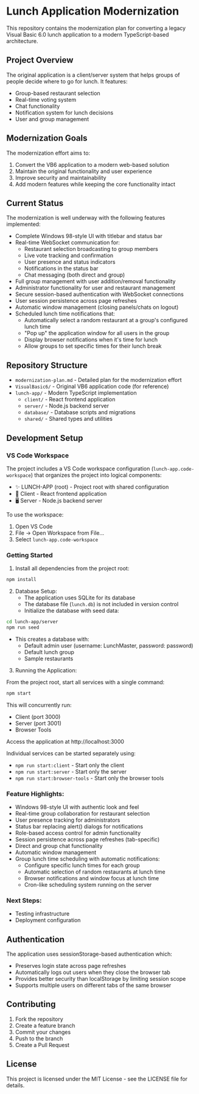 # Lunch Application Modernization

This repository contains the modernization plan for converting a legacy Visual Basic 6.0 lunch application to a modern TypeScript-based architecture.

## Project Overview

The original application is a client/server system that helps groups of people decide where to go for lunch. It features:
- Group-based restaurant selection
- Real-time voting system
- Chat functionality
- Notification system for lunch decisions
- User and group management

## Modernization Goals

The modernization effort aims to:
1. Convert the VB6 application to a modern web-based solution
2. Maintain the original functionality and user experience
3. Improve security and maintainability
4. Add modern features while keeping the core functionality intact

## Current Status

The modernization is well underway with the following features implemented:
- Complete Windows 98-style UI with titlebar and status bar
- Real-time WebSocket communication for:
  - Restaurant selection broadcasting to group members
  - Live vote tracking and confirmation
  - User presence and status indicators
  - Notifications in the status bar
  - Chat messaging (both direct and group)
- Full group management with user addition/removal functionality
- Administrator functionality for user and restaurant management
- Secure session-based authentication with WebSocket connections
- User session persistence across page refreshes
- Automatic window management (closing panels/chats on logout)
- Scheduled lunch time notifications that:
  - Automatically select a random restaurant at a group's configured lunch time
  - "Pop up" the application window for all users in the group
  - Display browser notifications when it's time for lunch
  - Allow groups to set specific times for their lunch break

## Repository Structure

- `modernization-plan.md` - Detailed plan for the modernization effort
- `VisualBasic6/` - Original VB6 application code (for reference)
- `lunch-app/` - Modern TypeScript implementation
  - `client/` - React frontend application
  - `server/` - Node.js backend server
  - `database/` - Database scripts and migrations
  - `shared/` - Shared types and utilities

## Development Setup

### VS Code Workspace

The project includes a VS Code workspace configuration (`lunch-app.code-workspace`) that organizes the project into logical components:
- ✨ LUNCH-APP (root) - Project root with shared configuration
- 📱 Client - React frontend application
- 🖥️ Server - Node.js backend server

To use the workspace:
1. Open VS Code
2. File -> Open Workspace from File...
3. Select `lunch-app.code-workspace`

### Getting Started

1. Install all dependencies from the project root:
```bash
npm install
```

2. Database Setup:
   - The application uses SQLite for its database
   - The database file (`lunch.db`) is not included in version control
   - Initialize the database with seed data:
```bash
cd lunch-app/server
npm run seed
```
   - This creates a database with:
     - Default admin user (username: LunchMaster, password: password)
     - Default lunch group
     - Sample restaurants

3. Running the Application:

From the project root, start all services with a single command:
```bash
npm start
```

This will concurrently run:
- Client (port 3000)
- Server (port 3001)
- Browser Tools

Access the application at http://localhost:3000

Individual services can be started separately using:
- `npm run start:client` - Start only the client
- `npm run start:server` - Start only the server
- `npm run start:browser-tools` - Start only the browser tools

### Feature Highlights:
- Windows 98-style UI with authentic look and feel
- Real-time group collaboration for restaurant selection
- User presence tracking for administrators
- Status bar replacing alert() dialogs for notifications
- Role-based access control for admin functionality
- Session persistence across page refreshes (tab-specific)
- Direct and group chat functionality
- Automatic window management
- Group lunch time scheduling with automatic notifications:
  - Configure specific lunch times for each group
  - Automatic selection of random restaurants at lunch time
  - Browser notifications and window focus at lunch time
  - Cron-like scheduling system running on the server

### Next Steps:
- Testing infrastructure
- Deployment configuration

## Authentication

The application uses sessionStorage-based authentication which:
- Preserves login state across page refreshes
- Automatically logs out users when they close the browser tab
- Provides better security than localStorage by limiting session scope
- Supports multiple users on different tabs of the same browser

## Contributing

1. Fork the repository
2. Create a feature branch
3. Commit your changes
4. Push to the branch
5. Create a Pull Request

## License

This project is licensed under the MIT License - see the LICENSE file for details. 